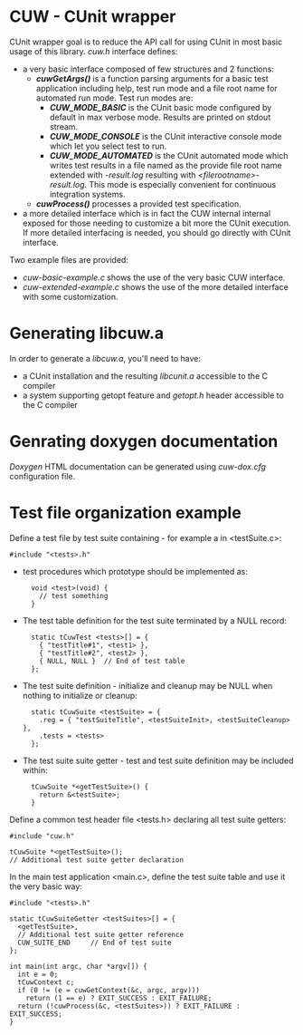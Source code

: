 # CUW - CUnit wrapper

CUnit wrapper goal is to reduce the API call for using CUnit in most basic usage of this library.
*cuw.h* interface defines:

+ a very basic interface composed of few structures and 2 functions:
  - *__cuwGetArgs()__* is a function parsing arguments for a basic test application including help, 
    test run mode and a file root name for automated run mode. Test run modes are:
    + *__CUW_MODE_BASIC__* is the CUnit basic mode configured by default in max verbose mode.
      Results are printed on stdout stream.
    + *__CUW_MODE_CONSOLE__* is the CUnit interactive console mode which let you select test to run.
    + *__CUW_MODE_AUTOMATED__* is the CUnit automated mode which writes test results in a file named
      as the provide file root name extended with *-result.log* resulting with *\<filerootname\>-result.log*.
      This mode is especially convenient for continuous integration systems.
  - *__cuwProcess()__* processes a provided test specification.
+ a more detailed interface which is in fact the CUW internal internal exposed for those needing
  to customize a bit more the CUnit execution.
  If more detailed interfacing is needed, you should go directly with CUnit interface.

Two example files are provided:
+ *cuw-basic-example.c* shows the use of the very basic CUW interface.
+ *cuw-extended-example.c* shows the use of the more detailed interface with some customization.

# Generating libcuw.a

In order to generate a *libcuw.a*, you'll need to have:
+ a CUnit installation and the resulting *libcunit.a* accessible to the C compiler
+ a system supporting getopt feature and *getopt.h* header accessible to the C compiler

# Genrating doxygen documentation

*Doxygen* HTML documentation can be generated using *cuw-dox.cfg* configuration file.

# Test file organization example

Define a test file by test suite containing - for example a <testSuite> in <testSuite.c>:

    #include "<tests>.h"

+ test procedures which prototype should be implemented as:

        void <test>(void) {
          // test something
        }

+ The test table definition for the test suite terminated by a NULL record:

        static tCuwTest <tests>[] = {
          { "testTitle#1", <test1> },
          { "testTitle#2", <test2> },
          { NULL, NULL }  // End of test table
        };

+ The test suite definition - initialize and cleanup may be NULL when nothing to initialize or cleanup:

        static tCuwSuite <testSuite> = {
          .reg = { "testSuiteTitle", <testSuiteInit>, <testSuiteCleanup> },
          .tests = <tests>
        };

+ The test suite suite getter - test and test suite definition may be included within:

        tCuwSuite *<getTestSuite>() {
          return &<testSuite>;
        }

Define a common test header file <tests.h> declaring all test suite getters:

    #include "cuw.h"

    tCuwSuite *<getTestSuite>();
    // Additional test suite getter declaration

In the main test application <main.c>, define the test suite table and use it the very basic way:

    #include "<tests>.h"

    static tCuwSuiteGetter <testSuites>[] = {
      <getTestSuite>,
      // Additional test suite getter reference
      CUW_SUITE_END     // End of test suite
    };

    int main(int argc, char *argv[]) {
      int e = 0;
      tCuwContext c;
      if (0 != (e = cuwGetContext(&c, argc, argv)))
        return (1 == e) ? EXIT_SUCCESS : EXIT_FAILURE;
      return (!cuwProcess(&c, <testSuites>)) ? EXIT_FAILURE : EXIT_SUCCESS;
    }
